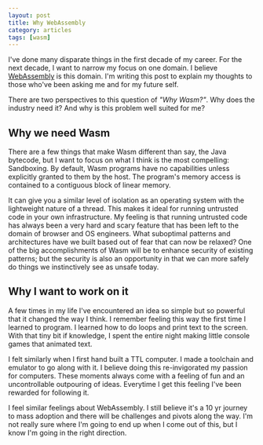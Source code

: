 ```yaml
---
layout: post
title: Why WebAssembly
category: articles
tags: [wasm]
---
```


I've done many disparate things in the first decade of my career. For the next decade, I want to narrow my focus on one domain.
I believe [WebAssembly](https://webassembly.org/) is this domain.
I'm writing this post to explain my thoughts to those who've been asking me and for my future self.

There are two perspectives to this question of *"Why Wasm?"*.
Why does the industry need it?
And why is this problem well suited for me?

## Why we need Wasm

There are a few things that make Wasm different than say, the Java bytecode, but I want to focus on what I think is the most compelling: Sandboxing.
By default, Wasm programs have no capabilities unless explicitly granted to them by the host.
The program's memory access is contained to a contiguous block of linear memory.

It can give you a similar level of isolation as an operating system with the lightweight nature of a thread.
This makes it ideal for running untrusted code in your own infrastructure.
My feeling is that running untrusted code has always been a very hard and scary feature that has been left to the domain of browser and OS engineers.
What suboptimal patterns and architectures have we built based out of fear that can now be relaxed?
One of the big accomplishments of Wasm will be to enhance security of existing patterns; but the security is also an opportunity in that we can more safely do things we instinctively see as unsafe today.

## Why I want to work on it

A few times in my life I've encountered an idea so simple but so powerful that it changed the way I think.
I remember feeling this way the first time I learned to program.
I learned how to do loops and print text to the screen.
With that tiny bit if knowledge, I spent the entire night making little console games that animated text.

I felt similarly when I first hand built a TTL computer. I made a toolchain and emulator to go along with it.
I believe doing this re-invigorated my passion for computers.
These moments always come with a feeling of fun and an uncontrollable outpouring of ideas.
Everytime I get this feeling I've been rewarded for following it.

I feel similar feelings about WebAssembly.
I still believe it's a 10 yr journey to mass adoption and there will be challenges and pivots along the way.
I'm not really sure where I'm going to end up when I come out of this, but I know I'm going in the right direction.


